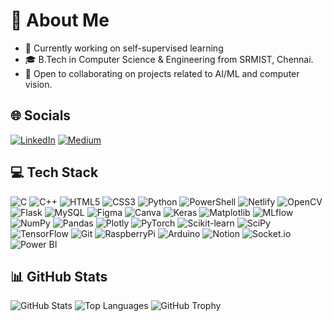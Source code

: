 # 🌟 About Me

- 🌱 Currently working on self-supervised learning
- 🎓 B.Tech in Computer Science & Engineering from SRMIST, Chennai.
- 🤝 Open to collaborating on projects related to AI/ML and computer vision.

## 🌐 Socials

[![LinkedIn](https://img.shields.io/badge/LinkedIn-blue?logo=linkedin)](https://linkedin.com/in/Manmehehe)
[![Medium](https://img.shields.io/badge/Medium-black?logo=medium)](https://medium.com/@Manmehehe)

## 💻 Tech Stack

![C](https://img.shields.io/badge/c-blue?logo=c)
![C++](https://img.shields.io/badge/c++-blue?logo=c%2B%2B)
![HTML5](https://img.shields.io/badge/html5-orange?logo=html5)
![CSS3](https://img.shields.io/badge/css3-blue?logo=css3)
![Python](https://img.shields.io/badge/python-yellow?logo=python)
![PowerShell](https://img.shields.io/badge/PowerShell-blue?logo=powershell)
![Netlify](https://img.shields.io/badge/netlify-green?logo=netlify)
![OpenCV](https://img.shields.io/badge/opencv-green?logo=opencv)
![Flask](https://img.shields.io/badge/flask-black?logo=flask)
![MySQL](https://img.shields.io/badge/mysql-lightblue?logo=mysql)
![Figma](https://img.shields.io/badge/figma-black?logo=figma)
![Canva](https://img.shields.io/badge/canva-blue?logo=canva)
![Keras](https://img.shields.io/badge/keras-red?logo=keras)
![Matplotlib](https://img.shields.io/badge/matplotlib-lightblue?logo=matplotlib)
![MLflow](https://img.shields.io/badge/mlflow-blue?logo=mlflow)
![NumPy](https://img.shields.io/badge/numpy-purple?logo=numpy)
![Pandas](https://img.shields.io/badge/pandas-purple?logo=pandas)
![Plotly](https://img.shields.io/badge/plotly-blue?logo=plotly)
![PyTorch](https://img.shields.io/badge/pytorch-orange?logo=pytorch)
![Scikit-learn](https://img.shields.io/badge/scikit--learn-orange?logo=scikit-learn)
![SciPy](https://img.shields.io/badge/scipy-blue?logo=scipy)
![TensorFlow](https://img.shields.io/badge/tensorflow-orange?logo=tensorflow)
![Git](https://img.shields.io/badge/git-orange?logo=git)
![RaspberryPi](https://img.shields.io/badge/raspberrypi-red?logo=raspberrypi)
![Arduino](https://img.shields.io/badge/arduino-teal?logo=arduino)
![Notion](https://img.shields.io/badge/notion-black?logo=notion)
![Socket.io](https://img.shields.io/badge/socket.io-black?logo=socket.io)
![Power BI](https://img.shields.io/badge/power--bi-yellow?logo=powerbi)

## 📊 GitHub Stats

![GitHub Stats](https://github-readme-stats.vercel.app/api?username=Manmehehe&show_icons=true&theme=dark)
![Top Languages](https://github-readme-stats.vercel.app/api/top-langs/?username=Manmehehe&layout=compact&theme=dark)
![GitHub Trophy](https://github-profile-trophy.vercel.app/?username=Manmehehe&theme=darkhub)
